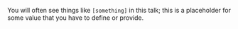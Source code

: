 You will often see things like `[something]` in this talk; this is a placeholder for some value that you have to define or provide.
